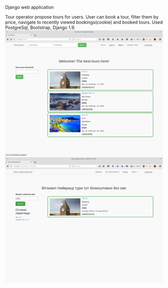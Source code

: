 Django web application

Tour operator propose tours for users. 
User can book a tour, filter them by price, navigate to recently viewed bookings(cookie) and booked tours.
Used PostgreSql, Bootstrap, Django 1.9.
![alt tag](https://github.com/merryHunter/DjangoTourBest/blob/master/Tour_home.png)
![alt tag](https://github.com/merryHunter/DjangoTourBest/blob/master/Tour_i18n_filter.png)

